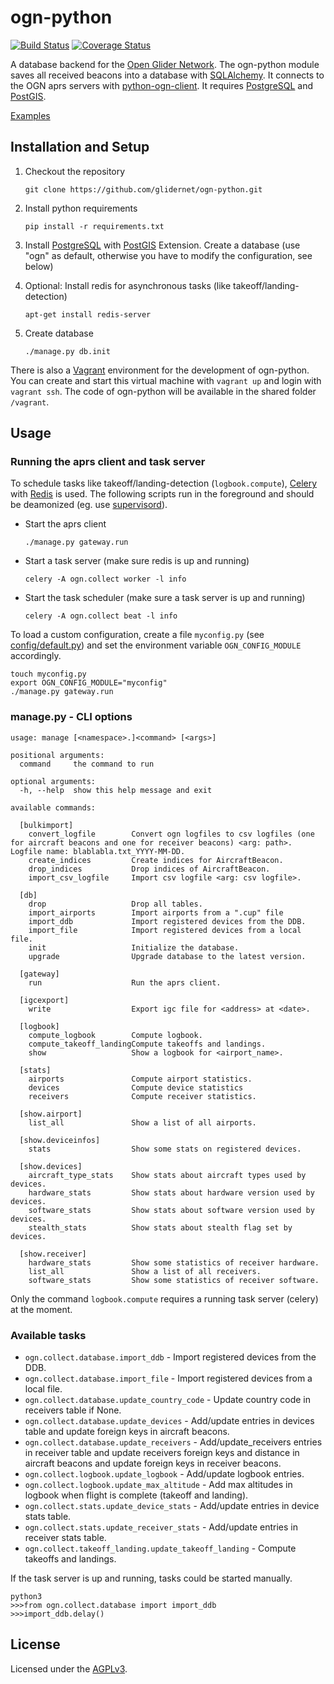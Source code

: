 # ogn-python

[![Build Status](https://travis-ci.org/glidernet/ogn-python.svg?branch=master)](https://travis-ci.org/glidernet/ogn-python)
[![Coverage Status](https://img.shields.io/coveralls/glidernet/ogn-python.svg)](https://coveralls.io/r/glidernet/ogn-python)

A database backend for the [Open Glider Network](http://wiki.glidernet.org/).
The ogn-python module saves all received beacons into a database with [SQLAlchemy](http://www.sqlalchemy.org/).
It connects to the OGN aprs servers with [python-ogn-client](https://github.com/glidernet/python-ogn-client).
It requires [PostgreSQL](http://www.postgresql.org/) and [PostGIS](http://www.postgis.net/).

[Examples](https://github.com/glidernet/ogn-python/wiki/Examples)


## Installation and Setup
1. Checkout the repository

   ```
   git clone https://github.com/glidernet/ogn-python.git
   ```

2. Install python requirements

    ```
    pip install -r requirements.txt
    ```
3. Install [PostgreSQL](http://www.postgresql.org/) with [PostGIS](http://www.postgis.net/) Extension.
   Create a database (use "ogn" as default, otherwise you have to modify the configuration, see below)


4. Optional: Install redis for asynchronous tasks (like takeoff/landing-detection)

    ```
    apt-get install redis-server
    ```

5. Create database

    ```
    ./manage.py db.init
    ```

There is also a [Vagrant](https://www.vagrantup.com/) environment for the development of ogn-python.
You can create and start this virtual machine with `vagrant up` and login with `vagrant ssh`.
The code of ogn-python will be available in the shared folder `/vagrant`.

## Usage
### Running the aprs client and task server
To schedule tasks like takeoff/landing-detection (`logbook.compute`),
[Celery](http://www.celeryproject.org/) with [Redis](http://www.redis.io/) is used.
The following scripts run in the foreground and should be deamonized
(eg. use [supervisord](http://supervisord.org/)).

- Start the aprs client

  ```
  ./manage.py gateway.run
  ```

- Start a task server (make sure redis is up and running)

  ```
  celery -A ogn.collect worker -l info
  ```

- Start the task scheduler (make sure a task server is up and running)

  ```
  celery -A ogn.collect beat -l info
  ```


To load a custom configuration, create a file `myconfig.py` (see [config/default.py](config/default.py))
and set the environment variable `OGN_CONFIG_MODULE` accordingly.

```
touch myconfig.py
export OGN_CONFIG_MODULE="myconfig"
./manage.py gateway.run
```

### manage.py - CLI options
```
usage: manage [<namespace>.]<command> [<args>]

positional arguments:
  command     the command to run

optional arguments:
  -h, --help  show this help message and exit

available commands:
  
  [bulkimport]
    convert_logfile        Convert ogn logfiles to csv logfiles (one for aircraft beacons and one for receiver beacons) <arg: path>. Logfile name: blablabla.txt_YYYY-MM-DD.
    create_indices         Create indices for AircraftBeacon.
    drop_indices           Drop indices of AircraftBeacon.
    import_csv_logfile     Import csv logfile <arg: csv logfile>.
  
  [db]
    drop                   Drop all tables.
    import_airports        Import airports from a ".cup" file
    import_ddb             Import registered devices from the DDB.
    import_file            Import registered devices from a local file.
    init                   Initialize the database.
    upgrade                Upgrade database to the latest version.
  
  [gateway]
    run                    Run the aprs client.
  
  [igcexport]
    write                  Export igc file for <address> at <date>.
  
  [logbook]
    compute_logbook        Compute logbook.
    compute_takeoff_landingCompute takeoffs and landings.
    show                   Show a logbook for <airport_name>.
  
  [stats]
    airports               Compute airport statistics.
    devices                Compute device statistics
    receivers              Compute receiver statistics.
  
  [show.airport]
    list_all               Show a list of all airports.
  
  [show.deviceinfos]
    stats                  Show some stats on registered devices.
  
  [show.devices]
    aircraft_type_stats    Show stats about aircraft types used by devices.
    hardware_stats         Show stats about hardware version used by devices.
    software_stats         Show stats about software version used by devices.
    stealth_stats          Show stats about stealth flag set by devices.
  
  [show.receiver]
    hardware_stats         Show some statistics of receiver hardware.
    list_all               Show a list of all receivers.
    software_stats         Show some statistics of receiver software.
```

Only the command `logbook.compute` requires a running task server (celery) at the moment.


### Available tasks

- `ogn.collect.database.import_ddb` - Import registered devices from the DDB.
- `ogn.collect.database.import_file` - Import registered devices from a local file.
- `ogn.collect.database.update_country_code` - Update country code in receivers table if None.
- `ogn.collect.database.update_devices` - Add/update entries in devices table and update foreign keys in aircraft beacons.
- `ogn.collect.database.update_receivers` - Add/update_receivers entries in receiver table and update receivers foreign keys and distance in aircraft beacons and update foreign keys in receiver beacons.
- `ogn.collect.logbook.update_logbook` - Add/update logbook entries.
- `ogn.collect.logbook.update_max_altitude` - Add max altitudes in logbook when flight is complete (takeoff and landing).
- `ogn.collect.stats.update_device_stats` - Add/update entries in device stats table.
- `ogn.collect.stats.update_receiver_stats` - Add/update entries in receiver stats table.
- `ogn.collect.takeoff_landing.update_takeoff_landing` - Compute takeoffs and landings.

If the task server is up and running, tasks could be started manually.

```
python3
>>>from ogn.collect.database import import_ddb
>>>import_ddb.delay()
```

## License
Licensed under the [AGPLv3](LICENSE).
